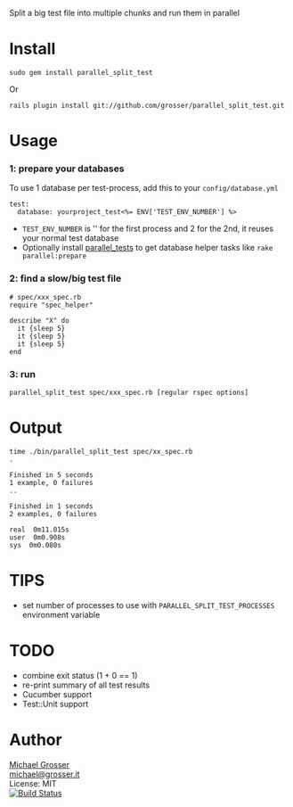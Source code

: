 Split a big test file into multiple chunks and run them in parallel

Install
=======
    sudo gem install parallel_split_test
Or

    rails plugin install git://github.com/grosser/parallel_split_test.git

Usage
=====

### 1: prepare your databases
To use 1 database per test-process, add this to your `config/database.yml`<br/>

    test:
      database: yourproject_test<%= ENV['TEST_ENV_NUMBER'] %>


 - `TEST_ENV_NUMBER` is '' for the first process and 2 for the 2nd, it reuses your normal test database
 - Optionally install [parallel_tests](https://github.com/grosser/parallel_tests) to get database helper tasks like `rake parallel:prepare`


### 2: find a slow/big test file

    # spec/xxx_spec.rb
    require "spec_helper"

    describe "X" do
      it {sleep 5}
      it {sleep 5}
      it {sleep 5}
    end

### 3: run
    parallel_split_test spec/xxx_spec.rb [regular rspec options]

Output
======

    time ./bin/parallel_split_test spec/xx_spec.rb
    .

    Finished in 5 seconds
    1 example, 0 failures
    ..

    Finished in 1 seconds
    2 examples, 0 failures

    real  0m11.015s
    user  0m0.908s
    sys  0m0.080s


TIPS
====
 - set number of processes to use with `PARALLEL_SPLIT_TEST_PROCESSES` environment variable

TODO
====
 - combine exit status (1 + 0 == 1)
 - re-print summary of all test results
 - Cucumber support
 - Test::Unit support

Author
======
[Michael Grosser](http://grosser.it)<br/>
michael@grosser.it<br/>
License: MIT<br/>
[![Build Status](https://secure.travis-ci.org/grosser/parallel_split_test.png)](http://travis-ci.org/grosser/parallel_split_test)
